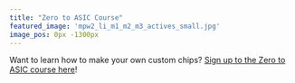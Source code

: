 ```yaml
---
title: "Zero to ASIC Course"
featured_image: 'mpw2_li_m1_m2_m3_actives_small.jpg'
image_pos: 0px -1300px
---
```


Want to learn how to make your own custom chips?
[Sign up to the Zero to ASIC course here](contact)!
